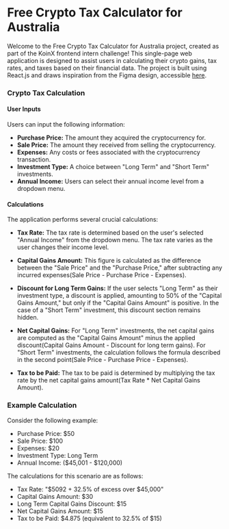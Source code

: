 # Free Crypto Tax Calculator for Australia

Welcome to the Free Crypto Tax Calculator for Australia project, created as part of the KoinX frontend intern challenge! This single-page web application is designed to assist users in calculating their crypto gains, tax rates, and taxes based on their financial data. The project is built using React.js and draws inspiration from the Figma design, accessible [here](https://figmashort.link/bREHpN).

### Crypto Tax Calculation

#### User Inputs

Users can input the following information:

- **Purchase Price:** The amount they acquired the cryptocurrency for.
- **Sale Price:** The amount they received from selling the cryptocurrency.
- **Expenses:** Any costs or fees associated with the cryptocurrency transaction.
- **Investment Type:** A choice between "Long Term" and "Short Term" investments.
- **Annual Income:** Users can select their annual income level from a dropdown menu.

#### Calculations

The application performs several crucial calculations:

- **Tax Rate:** The tax rate is determined based on the user's selected "Annual Income" from the dropdown menu. The tax rate varies as the user changes their income level.

- **Capital Gains Amount:** This figure is calculated as the difference between the "Sale Price" and the "Purchase Price," after subtracting any incurred expenses(Sale Price - Purchase Price - Expenses).

- **Discount for Long Term Gains:** If the user selects "Long Term" as their investment type, a discount is applied, amounting to 50% of the "Capital Gains Amount," but only if the "Capital Gains Amount" is positive. In the case of a "Short Term" investment, this discount section remains hidden.

- **Net Capital Gains:** For "Long Term" investments, the net capital gains are computed as the "Capital Gains Amount" minus the applied discount(Capital Gains Amount - Discount for long term gains). For "Short Term" investments, the calculation follows the formula described in the second point(Sale Price - Purchase Price - Expenses).

- **Tax to be Paid:** The tax to be paid is determined by multiplying the tax rate by the net capital gains amount(Tax Rate \* Net Capital Gains Amount).

### Example Calculation

Consider the following example:

- Purchase Price: $50
- Sale Price: $100
- Expenses: $20
- Investment Type: Long Term
- Annual Income: ($45,001 - $120,000)

The calculations for this scenario are as follows:

- Tax Rate: "$5092 + 32.5% of excess over $45,000"
- Capital Gains Amount: $30
- Long Term Capital Gains Discount: $15
- Net Capital Gains Amount: $15
- Tax to be Paid: $4.875 (equivalent to 32.5% of $15)
